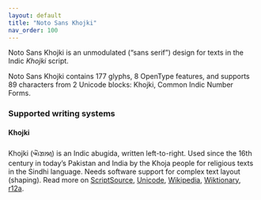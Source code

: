```yaml
---
layout: default
title: "Noto Sans Khojki"
nav_order: 100
---
```

Noto Sans Khojki is an unmodulated (“sans serif”) design for texts in the Indic _Khojki_ script. 

Noto Sans Khojki contains 177 glyphs, 8 OpenType features, and supports 89 characters from 2 Unicode blocks: Khojki, Common Indic Number Forms.


### Supported writing systems


#### Khojki

Khojki (<span class='autonym'>𑈉𑈲𑈐𑈈𑈮</span>) is an Indic abugida, written left-to-right. Used since the 16th century in today’s Pakistan and India by the Khoja people for religious texts in the Sindhi language. Needs software support for complex text layout (shaping). Read more on [ScriptSource](https://scriptsource.org/scr/Khoj), [Unicode](https://www.unicode.org/versions/Unicode13.0.0/ch15.pdf#G81423), [Wikipedia](https://en.wikipedia.org/wiki/ISO_15924:Khoj), [Wiktionary](https://en.wiktionary.org/wiki/Category:Khojki_script), [r12a](https://r12a.github.io/scripts/links?iso=Khoj).

